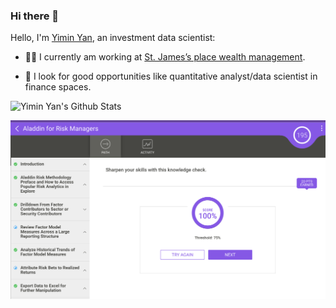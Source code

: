 ### Hi there 👋

Hello, I'm [Yimin Yan](https://www.linkedin.com/in/yimin-y-4baa8320b/), an investment data scientist:

- 👨‍💼 I currently am working at [St. James’s place wealth management](https://www.sjp.co.uk/).
<!-- 
- 📺 I currently continue to learn some online courses on Udemy/Coursera to imporve my skills on machine learning and full-stack development for quant analysis.
-->

- 👯 I look for good opportunities like quantitative analyst/data scientist in finance spaces.
<!--
- 👯 I’m looking to collaborate on ...
- 🤔 I’m looking for help with ...
- 💬 Ask me about ...
- 📫 How to reach me: ...
- 😄 Pronouns:
- ⚡ Fun fact: ...
-->
![Yimin Yan's Github Stats](https://github-readme-stats.vercel.app/api?username=karuie&show_icons=true&title_color=fff&icon_color=79ff97&text_color=9f9f9f&bg_color=151515)

![alt text](https://github.com/karuie/karuie/blob/main/FRM.png)

